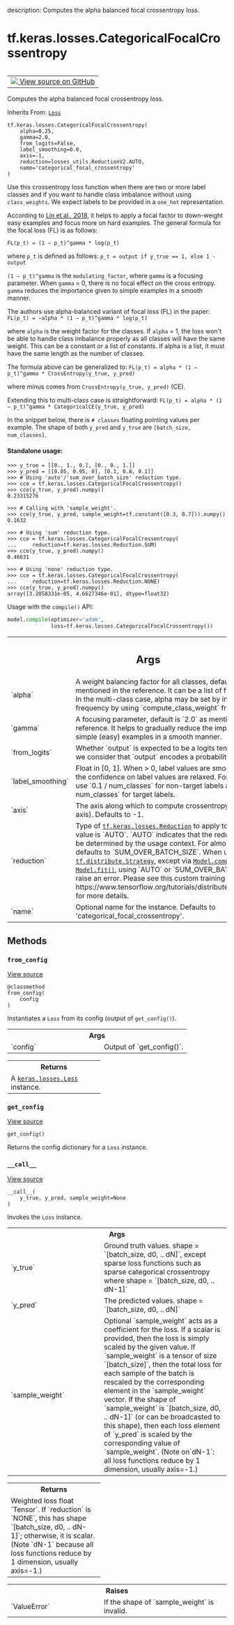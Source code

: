 description: Computes the alpha balanced focal crossentropy loss.

<div itemscope itemtype="http://developers.google.com/ReferenceObject">
<meta itemprop="name" content="tf.keras.losses.CategoricalFocalCrossentropy" />
<meta itemprop="path" content="Stable" />
<meta itemprop="property" content="__call__"/>
<meta itemprop="property" content="__init__"/>
<meta itemprop="property" content="from_config"/>
<meta itemprop="property" content="get_config"/>
</div>

# tf.keras.losses.CategoricalFocalCrossentropy

<!-- Insert buttons and diff -->

<table class="tfo-notebook-buttons tfo-api nocontent" align="left">
<td>
  <a target="_blank" href="https://github.com/keras-team/keras/tree/v2.15.0/keras/losses.py#L933-L1070">
    <img src="https://www.tensorflow.org/images/GitHub-Mark-32px.png" />
    View source on GitHub
  </a>
</td>
</table>



Computes the alpha balanced focal crossentropy loss.

Inherits From: [`Loss`](../../../tf/keras/losses/Loss.md)

<pre class="devsite-click-to-copy prettyprint lang-py tfo-signature-link">
<code>tf.keras.losses.CategoricalFocalCrossentropy(
    alpha=0.25,
    gamma=2.0,
    from_logits=False,
    label_smoothing=0.0,
    axis=-1,
    reduction=losses_utils.ReductionV2.AUTO,
    name=&#x27;categorical_focal_crossentropy&#x27;
)
</code></pre>



<!-- Placeholder for "Used in" -->

Use this crossentropy loss function when there are two or more label
classes and if you want to handle class imbalance without using
`class_weights`. We expect labels to be provided in a `one_hot`
representation.

According to [Lin et al., 2018](https://arxiv.org/pdf/1708.02002.pdf), it
helps to apply a focal factor to down-weight easy examples and focus more on
hard examples. The general formula for the focal loss (FL)
is as follows:

`FL(p_t) = (1 − p_t)^gamma * log(p_t)`

where `p_t` is defined as follows:
`p_t = output if y_true == 1, else 1 - output`

`(1 − p_t)^gamma` is the `modulating_factor`, where `gamma` is a focusing
parameter. When `gamma` = 0, there is no focal effect on the cross entropy.
`gamma` reduces the importance given to simple examples in a smooth manner.

The authors use alpha-balanced variant of focal loss (FL) in the paper:
`FL(p_t) = −alpha * (1 − p_t)^gamma * log(p_t)`

where `alpha` is the weight factor for the classes. If `alpha` = 1, the
loss won't be able to handle class imbalance properly as all
classes will have the same weight. This can be a constant or a list of
constants. If alpha is a list, it must have the same length as the number
of classes.

The formula above can be generalized to:
`FL(p_t) = alpha * (1 − p_t)^gamma * CrossEntropy(y_true, y_pred)`

where minus comes from `CrossEntropy(y_true, y_pred)` (CE).

Extending this to multi-class case is straightforward:
`FL(p_t) = alpha * (1 − p_t)^gamma * CategoricalCE(y_true, y_pred)`

In the snippet below, there is `# classes` floating pointing values per
example. The shape of both `y_pred` and `y_true` are
`[batch_size, num_classes]`.

#### Standalone usage:



```
>>> y_true = [[0., 1., 0.], [0., 0., 1.]]
>>> y_pred = [[0.05, 0.95, 0], [0.1, 0.8, 0.1]]
>>> # Using 'auto'/'sum_over_batch_size' reduction type.
>>> cce = tf.keras.losses.CategoricalFocalCrossentropy()
>>> cce(y_true, y_pred).numpy()
0.23315276
```

```
>>> # Calling with 'sample_weight'.
>>> cce(y_true, y_pred, sample_weight=tf.constant([0.3, 0.7])).numpy()
0.1632
```

```
>>> # Using 'sum' reduction type.
>>> cce = tf.keras.losses.CategoricalFocalCrossentropy(
...     reduction=tf.keras.losses.Reduction.SUM)
>>> cce(y_true, y_pred).numpy()
0.46631
```

```
>>> # Using 'none' reduction type.
>>> cce = tf.keras.losses.CategoricalFocalCrossentropy(
...     reduction=tf.keras.losses.Reduction.NONE)
>>> cce(y_true, y_pred).numpy()
array([3.2058331e-05, 4.6627346e-01], dtype=float32)
```

Usage with the `compile()` API:
```python
model.compile(optimizer='adam',
              loss=tf.keras.losses.CategoricalFocalCrossentropy())
```

<!-- Tabular view -->
 <table class="responsive fixed orange">
<colgroup><col width="214px"><col></colgroup>
<tr><th colspan="2"><h2 class="add-link">Args</h2></th></tr>

<tr>
<td>
`alpha`<a id="alpha"></a>
</td>
<td>
A weight balancing factor for all classes, default is `0.25` as
mentioned in the reference. It can be a list of floats or a scalar.
In the multi-class case, alpha may be set by inverse class
frequency by using `compute_class_weight` from `sklearn.utils`.
</td>
</tr><tr>
<td>
`gamma`<a id="gamma"></a>
</td>
<td>
A focusing parameter, default is `2.0` as mentioned in the
reference. It helps to gradually reduce the importance given to
simple (easy) examples in a smooth manner.
</td>
</tr><tr>
<td>
`from_logits`<a id="from_logits"></a>
</td>
<td>
Whether `output` is expected to be a logits tensor. By
default, we consider that `output` encodes a probability
distribution.
</td>
</tr><tr>
<td>
`label_smoothing`<a id="label_smoothing"></a>
</td>
<td>
Float in [0, 1]. When > 0, label values are smoothed,
meaning the confidence on label values are relaxed. For example, if
`0.1`, use `0.1 / num_classes` for non-target labels and
`0.9 + 0.1 / num_classes` for target labels.
</td>
</tr><tr>
<td>
`axis`<a id="axis"></a>
</td>
<td>
The axis along which to compute crossentropy (the features
axis). Defaults to -1.
</td>
</tr><tr>
<td>
`reduction`<a id="reduction"></a>
</td>
<td>
Type of <a href="../../../tf/keras/losses/Reduction.md"><code>tf.keras.losses.Reduction</code></a> to apply to
loss. Default value is `AUTO`. `AUTO` indicates that the reduction
option will be determined by the usage context. For almost all cases
this defaults to `SUM_OVER_BATCH_SIZE`. When used under a
<a href="../../../tf/distribute/Strategy.md"><code>tf.distribute.Strategy</code></a>, except via <a href="../../../tf/keras/Model.md#compile"><code>Model.compile()</code></a> and
<a href="../../../tf/keras/Model.md#fit"><code>Model.fit()</code></a>, using `AUTO` or `SUM_OVER_BATCH_SIZE`
will raise an error. Please see this custom training [tutorial](
https://www.tensorflow.org/tutorials/distribute/custom_training)
for more details.
</td>
</tr><tr>
<td>
`name`<a id="name"></a>
</td>
<td>
Optional name for the instance.
Defaults to 'categorical_focal_crossentropy'.
</td>
</tr>
</table>



## Methods

<h3 id="from_config"><code>from_config</code></h3>

<a target="_blank" class="external" href="https://github.com/keras-team/keras/tree/v2.15.0/keras/losses.py#L287-L301">View source</a>

<pre class="devsite-click-to-copy prettyprint lang-py tfo-signature-link">
<code>@classmethod</code>
<code>from_config(
    config
)
</code></pre>

Instantiates a `Loss` from its config (output of `get_config()`).


<!-- Tabular view -->
 <table class="responsive fixed orange">
<colgroup><col width="214px"><col></colgroup>
<tr><th colspan="2">Args</th></tr>

<tr>
<td>
`config`
</td>
<td>
Output of `get_config()`.
</td>
</tr>
</table>



<!-- Tabular view -->
 <table class="responsive fixed orange">
<colgroup><col width="214px"><col></colgroup>
<tr><th colspan="2">Returns</th></tr>
<tr class="alt">
<td colspan="2">
A <a href="../../../tf/keras/losses/Loss.md"><code>keras.losses.Loss</code></a> instance.
</td>
</tr>

</table>



<h3 id="get_config"><code>get_config</code></h3>

<a target="_blank" class="external" href="https://github.com/keras-team/keras/tree/v2.15.0/keras/losses.py#L1064-L1070">View source</a>

<pre class="devsite-click-to-copy prettyprint lang-py tfo-signature-link">
<code>get_config()
</code></pre>

Returns the config dictionary for a `Loss` instance.


<h3 id="__call__"><code>__call__</code></h3>

<a target="_blank" class="external" href="https://github.com/keras-team/keras/tree/v2.15.0/keras/losses.py#L102-L163">View source</a>

<pre class="devsite-click-to-copy prettyprint lang-py tfo-signature-link">
<code>__call__(
    y_true, y_pred, sample_weight=None
)
</code></pre>

Invokes the `Loss` instance.


<!-- Tabular view -->
 <table class="responsive fixed orange">
<colgroup><col width="214px"><col></colgroup>
<tr><th colspan="2">Args</th></tr>

<tr>
<td>
`y_true`
</td>
<td>
Ground truth values. shape = `[batch_size, d0, .. dN]`,
except sparse loss functions such as sparse categorical
crossentropy where shape = `[batch_size, d0, .. dN-1]`
</td>
</tr><tr>
<td>
`y_pred`
</td>
<td>
The predicted values. shape = `[batch_size, d0, .. dN]`
</td>
</tr><tr>
<td>
`sample_weight`
</td>
<td>
Optional `sample_weight` acts as a coefficient for
the loss. If a scalar is provided, then the loss is simply
scaled by the given value. If `sample_weight` is a tensor of
size `[batch_size]`, then the total loss for each sample of the
batch is rescaled by the corresponding element in the
`sample_weight` vector. If the shape of `sample_weight` is
`[batch_size, d0, .. dN-1]` (or can be broadcasted to this
shape), then each loss element of `y_pred` is scaled by the
corresponding value of `sample_weight`. (Note on`dN-1`: all loss
functions reduce by 1 dimension, usually axis=-1.)
</td>
</tr>
</table>



<!-- Tabular view -->
 <table class="responsive fixed orange">
<colgroup><col width="214px"><col></colgroup>
<tr><th colspan="2">Returns</th></tr>
<tr class="alt">
<td colspan="2">
Weighted loss float `Tensor`. If `reduction` is `NONE`, this has
shape `[batch_size, d0, .. dN-1]`; otherwise, it is scalar.
(Note `dN-1` because all loss functions reduce by 1 dimension,
usually axis=-1.)
</td>
</tr>

</table>



<!-- Tabular view -->
 <table class="responsive fixed orange">
<colgroup><col width="214px"><col></colgroup>
<tr><th colspan="2">Raises</th></tr>

<tr>
<td>
`ValueError`
</td>
<td>
If the shape of `sample_weight` is invalid.
</td>
</tr>
</table>





